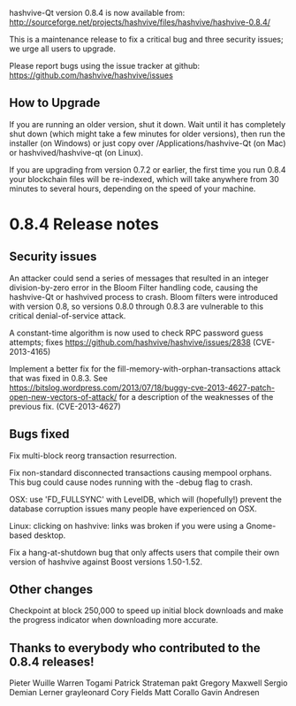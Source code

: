 hashvive-Qt version 0.8.4 is now available from:
http://sourceforge.net/projects/hashvive/files/hashvive/hashvive-0.8.4/

This is a maintenance release to fix a critical bug and three
security issues; we urge all users to upgrade.

Please report bugs using the issue tracker at github:
https://github.com/hashvive/hashvive/issues

## How to Upgrade

If you are running an older version, shut it down. Wait
until it has completely shut down (which might take a few minutes for older
versions), then run the installer (on Windows) or just copy over
/Applications/hashvive-Qt (on Mac) or hashvived/hashvive-qt (on Linux).

If you are upgrading from version 0.7.2 or earlier, the first time you
run 0.8.4 your blockchain files will be re-indexed, which will take
anywhere from 30 minutes to several hours, depending on the speed of
your machine.

# 0.8.4 Release notes

## Security issues

An attacker could send a series of messages that resulted in
an integer division-by-zero error in the Bloom Filter handling
code, causing the hashvive-Qt or hashvived process to crash.
Bloom filters were introduced with version 0.8, so versions 0.8.0
through 0.8.3 are vulnerable to this critical denial-of-service attack.

A constant-time algorithm is now used to check RPC password
guess attempts; fixes https://github.com/hashvive/hashvive/issues/2838
(CVE-2013-4165)

Implement a better fix for the fill-memory-with-orphan-transactions
attack that was fixed in 0.8.3. See
https://bitslog.wordpress.com/2013/07/18/buggy-cve-2013-4627-patch-open-new-vectors-of-attack/
for a description of the weaknesses of the previous fix.
(CVE-2013-4627)

## Bugs fixed

Fix multi-block reorg transaction resurrection.

Fix non-standard disconnected transactions causing mempool orphans.
This bug could cause nodes running with the -debug flag to crash.

OSX: use 'FD_FULLSYNC' with LevelDB, which will (hopefully!)
prevent the database corruption issues many people have
experienced on OSX.

Linux: clicking on hashvive: links was broken if you were using
a Gnome-based desktop.

Fix a hang-at-shutdown bug that only affects users that compile
their own version of hashvive against Boost versions 1.50-1.52.

## Other changes

Checkpoint at block 250,000 to speed up initial block downloads
and make the progress indicator when downloading more accurate.

## Thanks to everybody who contributed to the 0.8.4 releases!

Pieter Wuille
Warren Togami
Patrick Strateman
pakt
Gregory Maxwell
Sergio Demian Lerner
grayleonard
Cory Fields
Matt Corallo
Gavin Andresen
